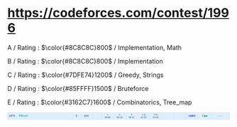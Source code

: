 # https://codeforces.com/contest/1996

A / Rating : $\color{#8C8C8C}800$ / Implementation, Math

B / Rating : $\color{#8C8C8C}800$ / Implementation

C / Rating : $\color{#7DFE74}1200$ / Greedy, Strings

D / Rating : $\color{#85FFFF}1500$ / Bruteforce

E / Rating : $\color{#3162C7}1600$ / Combinatorics, Tree_map

![My Image](https://github.com/kss418/Codeforces/blob/main/Images/962.png)
